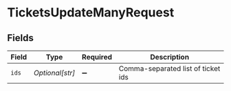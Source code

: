 # TicketsUpdateManyRequest


## Fields

| Field                              | Type                               | Required                           | Description                        |
| ---------------------------------- | ---------------------------------- | ---------------------------------- | ---------------------------------- |
| `ids`                              | *Optional[str]*                    | :heavy_minus_sign:                 | Comma-separated list of ticket ids |
